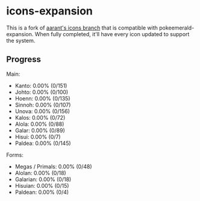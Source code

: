 # icons-expansion
This is a fork of [aarant's icons branch](https://github.com/aarant/pokeemerald/tree/icons) that is compatible with pokeemerald-expansion. When fully completed, it'll have every icon updated to support the system.

## Progress
Main:
-  Kanto: 0.00% (0/151)
-  Johto: 0.00% (0/100)
-  Hoenn: 0.00% (0/135)
-  Sinnoh: 0.00% (0/107)
-  Unova: 0.00% (0/156)
-  Kalos: 0.00% (0/72)
-  Alola: 0.00% (0/88)
-  Galar: 0.00% (0/89)
-  Hisui: 0.00% (0/7)
-  Paldea: 0.00% (0/145)

Forms:
- Megas / Primals: 0.00% (0/48)
- Alolan: 0.00% (0/18)
- Galarian: 0.00% (0/18)
- Hisuian: 0.00% (0/15)
- Paldean: 0.00% (0/4)
